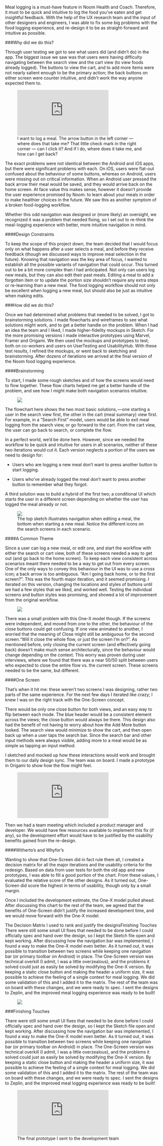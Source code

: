 Meal logging is a must-have feature in Noom Health and Coach. Therefore, it must to be quick and intuitive to log the food you’ve eaten and get insightful feedback. With the help of the UX research team and the input of other designers and engineers, I was able to fix some big problems with the food logging experience, and re-design it to be as straight-forward and intuitive as possible.

###Why did we do this?

Through user testing we got to see what users did (and didn’t do) in the app. The biggest issue we saw was that users were having difficulty navigating between the search view and the cart view (to view foods already logged). The buttons to view the cart, and to add more items were not nearly salient enough to be the primary action; the back buttons on either screen were counter intuitive, and didn’t work the way anyone expected them to.

<figure class='folio_image' id='img2'>
<!-- 	<a target='_blank'>
		<img src='<?php echo $root_path ?>/includes/portfolio_images/noom_logging-old.gif'>
	</a>
 -->
<iframe src="https://player.vimeo.com/video/157767468" frameborder="0" webkitallowfullscreen mozallowfullscreen allowfullscreen></iframe>

<figcaption>I want to log a meal. The arrow button in the left corner — where does that take me? That little check mark in the right corner — can I click it? And if I do, where does it take me, and how can I get back?</figcaption>
</figure>

The exact problems were not identical between the Android and iOS apps, but there were significant problems with each. On iOS, users were flat-out confused about the behaviour of some buttons, whereas on Android, users were missing out on critical information. When an Android user pressed the back arrow their meal would be saved, and they would arrive back on the home screen. At face value this makes sense, however it doesn’t provide the user experience promised by Noom: to learn about your meals in order to make healthier choices in the future. We saw this as another symptom of a broken food-logging workflow.

Whether this odd navigation was designed or (more likely) an oversight, we recognized it was a problem that needed fixing, so I set out to re-think the meal-logging experience with better, more intuitive navigation in mind.

####Design Constraints

To keep the scope of this project down, the team decided that I would focus only on what happens after a user selects a meal, and before they receive feedback (though we discussed ways to improve meal selection in the future). Knowing that navigation was the key area of focus, I wanted to establish all the possible variants of navigation that could occur. This turned out to be a bit more complex than I had anticipated.
Not only can users log new meals, but they can also edit their past meals. Editing a meal to add a forgotten item or to update the portion size shouldn’t require any extra steps or re-learning than a new meal. The food logging workflow should not only be excellent when logging a new meal, but should also be just as intuitive when making edits.

###How did we do this?

Once we had determined what problems that needed to be solved, I got to brainstorming solutions. I made flowcharts and wireframes to see what solutions might work, and to get a better handle on the problem. When I had an idea the team and I liked, I made higher-fidelity mockups in Sketch. For the more promising versions I made interactive prototypes using Marvel, Framer and Origami. We then used the mockups and prototypes to test; both on co-workers and users on UserTesting and UsabilityHub. With these test results, I refined the mockups, or went back to sketching and brainstorming. After dozens of iterations we arrived at the final version of the Noom food logging experience.

####Brainstorming

To start, I made some rough sketches and of how the screens would need to flow together. These flow charts helped me get a better handle of the problem, and see how I might make both navigation scenarios intuitive.

<figure class='folio_image' id='img2'>
	<a target='_blank'>
		<img src='../includes/portfolio_images/noom_logging-rough-flowchart.jpg'>
	</a>
<figcaption></figcaption>
</figure>

The flowchart here shows the two most basic solutions, — one starting a user in the search view first, the other in the cart (meal summary) view first. For example, in a “Search First” model, users would be able to exit meal logging from the search view, or go forward to the cart. From the cart view, the user can go back to search, or complete the flow.

In a perfect world, we’d be done here. However, since we needed the workflow to be quick and intuitive for users in all scenarios, neither of these two iterations would cut it. Each version neglects a portion of the users we need to design for:

- Users who are logging a new meal don’t want to press another button to start logging.

- Users who’ve already logged the meal don’t want to press another button to remember what they forgot.

A third solution was to build a hybrid of the first two; a conditional UI which starts the user in a different screen depending on whether the user has logged the meal already or not.

<figure class='folio_image' id='img2'>
	<a target='_blank'>
		<img src='../includes/portfolio_images/noom_logging-va.jpg'>
	</a>
<figcaption>The top sketch illustrates navigation when editing a meal, the bottom when starting a new meal. Notice the different icons on the search screens in each scenario.</figcaption>
</figure>

####A Common Theme

Since a user can log a new meal, or edit one, and start the workflow with either the search or cart view, both of these screens needed a way to get out (and go back to the home screen). To keep each view consistent across scenarios meant there needed to be a way to get out from every screen. One of the only ways to convey this behaviour in the UI was to use a cross icon; a back arrow is too ambiguous. “Am I going back home, or to the first screen?”. This was the fourth major iteration, and it seemed promising. I iterated on this version, changing the locations and styles of buttons until we had a few styles that we liked, and worked well. Testing the individual screens and button styles was promising, and showed a lot of improvement from the original workflow.

<figure class='folio_image' id='img2'>
	<a target='_blank'>
		<img src='../includes/portfolio_images/noom_logging-vc.png'>
	</a>
<figcaption></figcaption>
</figure>

There was a small problem with this One-X model though. If the screens were independent, and moved from one to the other, the behaviour of the close buttons could get confusing. If one view animated to another, I worried that the meaning of Close might still be ambiguous for the second screen.“Will it close the whole flow, or just the screen I’m on?”. As mentioned before, only closing the current screen (and effectively going back) doesn’t make much sense architecturally, since the behaviour would change depending on the context. This worry was proven during user interviews, where we found that there was a near 50/50 split between users who expected to close the entire flow vs. the current screen. These screens needed to be the same, but different.

####One Screen

That’s when it hit me: these weren’t two screens I was designing, rather two parts of the same experience. For the next few days I iterated like crazy; I knew I was on the right track with the One-Screen concept.

There would be only one close button for both views, and an easy way to flip between each mode. The blue header would be a consistent element across the views; the close button would always be there. This design also had the benefit of not having to worry about how the Add More button looked. The search view would minimize to show the cart, and then open back up when a user taps the search bar. Since the search bar and other input methods were always visible, adding more to a meal would be as simple as tapping an input method.

I sketched and mocked up how these interactions would work and brought them to our daily design sync. The team was on board. I made a prototype in Origami to show how the flow might feel.

<figure class='folio_image' id='img2'>
	<iframe src="https://player.vimeo.com/video/157767592" frameborder="0" webkitallowfullscreen mozallowfullscreen allowfullscreen></iframe>
<figcaption></figcaption>
</figure>

Then we had a team meeting which included a product manager and developer. We would have few resources available to implement this fix (if any), so the development effort would have to be justified by the usability benefits gained from the re-design.

####Witherto’s and Whyfor’s

Wanting to show that One-Screen did in fact rule them all, I created a decision matrix for all the major iterations and the usability criteria for the redesign. Based on data from user tests for both the old app and new prototypes, I was able to fill a good portion of the chart. From these values, I evaluated the relative score of the other designs. As it turned out, One-Screen did score the highest in terms of usability, though only by a small margin.

Once I included the development estimate, the One-X model pulled ahead. After discussing this chart to the rest of the team, we agreed that the benefits of One-Screen didn’t justify the increased development time, and we would move forward with the One-X model.

The Decision Matrix I used to rank and justify the designsFinishing Touches
There were still some small UI fixes that needed to be done before I could officially spec and hand over the design, so I kept the Sketch file open and kept working. After discussing how the navigation bar was implemented, I found a way to make the One-X model even better. As it turned out, it was possible to transition between two screens while keeping one navigation bar (or primary toolbar on Android) in place. The One-Screen version was technical overkill (I admit, I was a little overzealous), and the problems it solved could just as easily be solved by modifying the One-X version. By keeping a static close button and making the header a uniform size, it was possible to achieve the feeling of a single context for meal logging. We did some validation of this and I added it to the matrix. The rest of the team was on board with these changes, and we were ready to spec. I sent the designs to Zeplin, and the improved meal logging experience was ready to be built!

<figure class='folio_image' id='img2'>
	<a target='_blank'>
		<img src='../includes/portfolio_images/noom_logging-matrix.png'>
	</a>
<figcaption></figcaption>
</figure>

###Finishing Touches

There were still some small UI fixes that needed to be done before I could officially spec and hand over the design, so I kept the Sketch file open and kept working. After discussing how the navigation bar was implemented, I found a way to make the One-X model even better. As it turned out, it was possible to transition between two screens while keeping one navigation bar (or primary toolbar on Android) in place. The One-Screen version was technical overkill (I admit, I was a little overzealous), and the problems it solved could just as easily be solved by modifying the One-X version. By keeping a static close button and making the header a uniform size, it was possible to achieve the feeling of a single context for meal logging. We did some validation of this and I added it to the matrix. The rest of the team was on board with these changes, and we were ready to spec. I sent the designs to Zeplin, and the improved meal logging experience was ready to be built!

<figure class='folio_image' id='img2'>
	<iframe src="https://player.vimeo.com/video/157767466" frameborder="0" webkitallowfullscreen mozallowfullscreen allowfullscreen></iframe>
<figcaption>The final prototype I sent to the development team</figcaption>
</figure>


